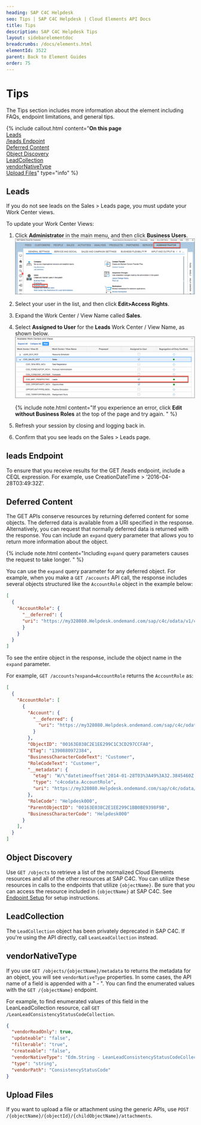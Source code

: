 ```yaml
---
heading: SAP C4C Helpdesk
seo: Tips | SAP C4C Helpdesk | Cloud Elements API Docs
title: Tips
description: SAP C4C Helpdesk Tips
layout: sidebarelementdoc
breadcrumbs: /docs/elements.html
elementId: 3522
parent: Back to Element Guides
order: 75
---
```


# Tips

The Tips section includes more information about the element including FAQs, endpoint limitations, and general tips.

{% include callout.html content="<strong>On this page</strong></br><a href=#leads>Leads</a></br><a href=#leads-endpoint>/leads Endpoint</a></br><a href=#deferred-content>Deferred Content</a></br><a href=#object-discovery>Object Discovery</a></br><a href=#leadcollection>LeadCollection</a></br><a href=#vendornativetype>vendorNativeType</a></br><a href=#upload-files>Upload Files</a>" type="info" %}

## Leads

If you do not see leads on the Sales > Leads page, you must update your Work Center views.

To update your Work Center Views:

1. Click **Administrator** in the main menu, and then click **Business Users**.
![Administrator Page](img/admin.png)
2. Select your user in the list, and then click **Edit>Access Rights**.
3. Expand the Work Center / View Name called **Sales**.
4. Select **Assigned to User** for the **Leads**  Work Center / View Name, as shown below.
![Leads Selected](img/leads.png)

    {% include note.html content="If you experience an error, click <strong>Edit without Business Roles</strong> at the top of the page and try again. " %}

6. Refresh your session by closing and logging back in.
7. Confirm that you see leads on the Sales > Leads page.

## leads Endpoint

To ensure that you receive results for the GET /leads endpoint, include a CEQL expression. For example, use CreationDateTime > ‘2016-04-28T03:49:32Z’.

## Deferred Content

The GET APIs conserve resources by returning deferred content for some objects. The deferred data is available from a URI specified in the response. Alternatively, you can request that normally deferred data is returned with the response. You can include an `expand` query parameter that allows you to return more information about the object.

{% include note.html content="Including <code>expand</code> query parameters causes the request to take longer. " %}

You can use the `expand` query parameter for any deferred object. For example, when you make a `GET /accounts` API call, the response includes several objects structured like the `AccountRole` object in the example below:

```json
[
  {
    "AccountRole": {
      "__deferred": {
      "uri": "https://my328080.Helpdesk.ondemand.com/sap/c4c/odata/v1/c4codata/AccountCollection('00163E038C2E1EE299C1BB0BE9398F9B')/AccountRole"
      }
    }
  }
]
```
To see the entire object in the response, include the object name in the `expand` parameter.

For example, `GET /accounts?expand=AccountRole` returns the `AccountRole` as:

```json
[
  {
    "AccountRole": [
      {
        "Account": {
          "__deferred": {
            "uri": "https://my328080.Helpdesk.ondemand.com/sap/c4c/odata/v1/c4codata/AccountRoleCollection('00163E038C2E1EE299C1C3CD297CCFA0')/Account"
          }
        },
        "ObjectID": "00163E038C2E1EE299C1C3CD297CCFA0",
        "ETag": "1390880972384",
        "BusinessCharacterCodeText": "Customer",
        "RoleCodeText": "Customer",
        "__metadata": {
          "etag": "W/\"datetimeoffset'2014-01-28T03%3A49%3A32.3845460Z'\"",
          "type": "c4codata.AccountRole",
          "uri": "https://my328080.Helpdesk.ondemand.com/sap/c4c/odata/v1/c4codata/AccountRoleCollection('00163E038C2E1EE299C1C3CD297CCFA0')"
        },
        "RoleCode": "Helpdesk000",
        "ParentObjectID": "00163E038C2E1EE299C1BB0BE9398F9B",
        "BusinessCharacterCode": "Helpdesk000"
      }
    ],
  }
]
```

## Object Discovery

Use `GET /objects` to retrieve a list of the normalized Cloud Elements resources and all of the other resources at SAP C4C. You can utilize these resources in calls to the endpoints that utilize `{objectName}`. Be sure that you can access the resource included in `{objectName}` at SAP C4C. See [Endpoint Setup](endpoint-setup.html) for setup instructions.

## LeadCollection

The `LeadCollection` object has been privately deprecated in SAP C4C. If you're using the API directly, call `LeanLeadCollection` instead.

## vendorNativeType

If you use `GET /objects/{objectName}/metadata` to returns the metadata for an object, you will see `vendorNativeType` properties. In some cases, the API name of a field is appended with a " - ". You can find the enumerated values with the `GET /{objectName}` endpoint.

For example, to find enumerated values of this field in the LeanLeadCollection resource, call `GET /LeanLeadConsistencyStatusCodeCollection`.

```json
{
  "vendorReadOnly": true,
  "updateable": "false",
  "filterable": "true",
  "createable": "false",
  "vendorNativeType": "Edm.String - LeanLeadConsistencyStatusCodeCollection",
  "type": "string",
  "vendorPath": "ConsistencyStatusCode"
}
```

## Upload Files

If you want to upload a file or attachment using the generic APIs, use `POST /{objectName}/{objectId}/{childObjectName}/attachments`.
